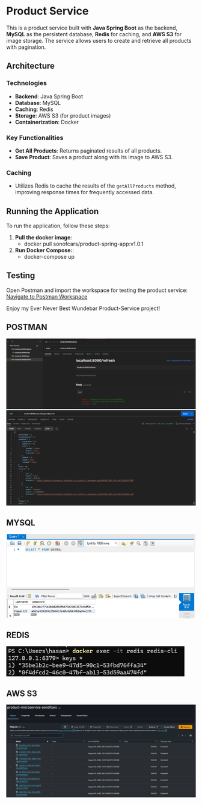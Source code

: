 # Product Service

This is a product service built with **Java Spring Boot** as the backend, **MySQL** as the persistent database, **Redis** for caching, and **AWS S3** for image storage. The service allows users to create and retrieve all products with pagination.

## Architecture

### Technologies
- **Backend**: Java Spring Boot
- **Database**: MySQL
- **Caching**: Redis
- **Storage**: AWS S3 (for product images)
- **Containerization**: Docker

### Key Functionalities
- **Get All Products**: Returns paginated results of all products.
- **Save Product**: Saves a product along with its image to AWS S3.

### Caching
- Utilizes Redis to cache the results of the `getAllProducts` method, improving response times for frequently accessed data.

## Running the Application

To run the application, follow these steps:
1. **Pull the docker image**:
    - docker pull sonofcars/product-spring-app:v1.0.1
2. **Run Docker Compose:**:
    - docker-compose up

## Testing
Open Postman and import the workspace for testing the product service:  
[Navigate to Postman Workspace](https://www.postman.com/sonofcars/product-service-sonofcars/request/3ykl2gq/localhost-8090-products)

Enjoy my Ever Never Best Wundebar Product-Service project!

## POSTMAN
![Postman](https://github.com/HasanKarslioglu/auth-service/blob/master/images/Postman.png?raw=true)
![Postman](https://github.com/HasanKarslioglu/product-service/blob/master/images/Postman2.png?raw=true)
## MYSQL
![Mysql](https://github.com/HasanKarslioglu/auth-service/blob/master/images/Mysql.png?raw=true)
## REDIS
![Redis](https://github.com/HasanKarslioglu/auth-service/blob/master/images/Redis.png?raw=true)
## AWS S3
![AwsS3](https://github.com/HasanKarslioglu/product-service/blob/master/images/S3.png?raw=true)

